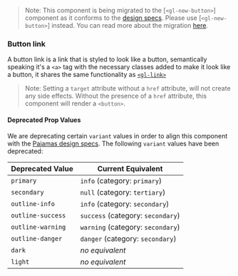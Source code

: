 > Note: This component is being migrated to the [`<gl-new-button>`] component as it conforms to the [design specs](https://design.gitlab.com/components/button/#text). Please use [`<gl-new-button>`] instead. You can read more about the migration [here](https://gitlab.com/gitlab-org/gitlab-ui/-/issues/608).

### Button link

A button link is a link that is styled to look like a button, semantically speaking it's a `<a>` tag
with the necessary classes added to make it look like a button, it shares the same functionality as [`<gl-link>`]

> Note: Setting a `target` attribute without a `href` attribute, will not create any side effects. Without the presence of a `href` attribute, this component will render a `<button>`.

[`<gl-link>`]: https://gitlab.com/gitlab-org/gitlab-ui/blob/master/documentation/link.md

#### Deprecated Prop Values

We are deprecating certain `variant` values in order to align this component with the [Pajamas design specs]. The following `variant` values have been deprecated:

| Deprecated Value  | Current Equivalent                |
| ----------------- | --------------------------------- |
| `primary`         | `info` (category: `primary`)      |
| `secondary`       | `null` (category: `tertiary`)     |
| `outline-info`    | `info` (category: `secondary`)    |
| `outline-success` | `success` (category: `secondary`) |
| `outline-warning` | `warning` (category: `secondary`) |
| `outline-danger`  | `danger` (category: `secondary`)  |
| `dark`            | _no equivalent_                   |
| `light`           | _no equivalent_                   |

[pajamas design specs]: https://design.gitlab.com/components/buttons
